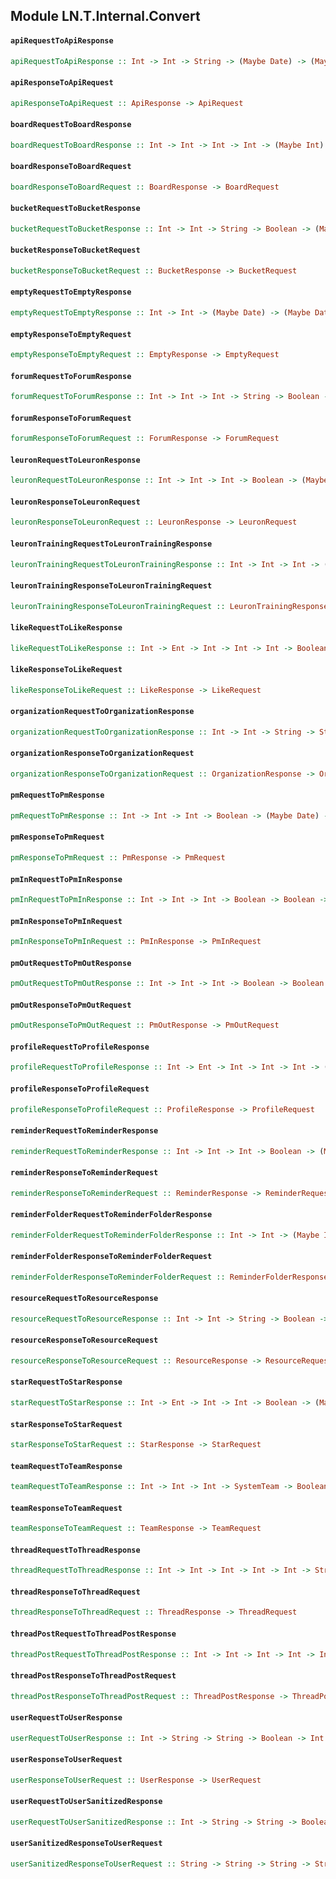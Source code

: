 ## Module LN.T.Internal.Convert

#### `apiRequestToApiResponse`

``` purescript
apiRequestToApiResponse :: Int -> Int -> String -> (Maybe Date) -> (Maybe Date) -> ApiRequest -> ApiResponse
```

#### `apiResponseToApiRequest`

``` purescript
apiResponseToApiRequest :: ApiResponse -> ApiRequest
```

#### `boardRequestToBoardResponse`

``` purescript
boardRequestToBoardResponse :: Int -> Int -> Int -> Int -> (Maybe Int) -> String -> Boolean -> (Maybe Date) -> (Maybe Int) -> (Maybe Date) -> (Maybe Date) -> BoardRequest -> BoardResponse
```

#### `boardResponseToBoardRequest`

``` purescript
boardResponseToBoardRequest :: BoardResponse -> BoardRequest
```

#### `bucketRequestToBucketResponse`

``` purescript
bucketRequestToBucketResponse :: Int -> Int -> String -> Boolean -> (Maybe Date) -> (Maybe Date) -> (Maybe Date) -> BucketRequest -> BucketResponse
```

#### `bucketResponseToBucketRequest`

``` purescript
bucketResponseToBucketRequest :: BucketResponse -> BucketRequest
```

#### `emptyRequestToEmptyResponse`

``` purescript
emptyRequestToEmptyResponse :: Int -> Int -> (Maybe Date) -> (Maybe Date) -> EmptyRequest -> EmptyResponse
```

#### `emptyResponseToEmptyRequest`

``` purescript
emptyResponseToEmptyRequest :: EmptyResponse -> EmptyRequest
```

#### `forumRequestToForumResponse`

``` purescript
forumRequestToForumResponse :: Int -> Int -> Int -> String -> Boolean -> (Maybe Date) -> (Maybe Int) -> (Maybe Date) -> (Maybe Date) -> ForumRequest -> ForumResponse
```

#### `forumResponseToForumRequest`

``` purescript
forumResponseToForumRequest :: ForumResponse -> ForumRequest
```

#### `leuronRequestToLeuronResponse`

``` purescript
leuronRequestToLeuronResponse :: Int -> Int -> Int -> Boolean -> (Maybe Date) -> (Maybe Date) -> (Maybe Date) -> LeuronRequest -> LeuronResponse
```

#### `leuronResponseToLeuronRequest`

``` purescript
leuronResponseToLeuronRequest :: LeuronResponse -> LeuronRequest
```

#### `leuronTrainingRequestToLeuronTrainingResponse`

``` purescript
leuronTrainingRequestToLeuronTrainingResponse :: Int -> Int -> Int -> (Maybe Date) -> (Maybe Date) -> LeuronTrainingRequest -> LeuronTrainingResponse
```

#### `leuronTrainingResponseToLeuronTrainingRequest`

``` purescript
leuronTrainingResponseToLeuronTrainingRequest :: LeuronTrainingResponse -> LeuronTrainingRequest
```

#### `likeRequestToLikeResponse`

``` purescript
likeRequestToLikeResponse :: Int -> Ent -> Int -> Int -> Int -> Boolean -> (Maybe Date) -> (Maybe Date) -> LikeRequest -> LikeResponse
```

#### `likeResponseToLikeRequest`

``` purescript
likeResponseToLikeRequest :: LikeResponse -> LikeRequest
```

#### `organizationRequestToOrganizationResponse`

``` purescript
organizationRequestToOrganizationResponse :: Int -> Int -> String -> String -> Boolean -> (Maybe Date) -> (Maybe Int) -> (Maybe Date) -> (Maybe Date) -> OrganizationRequest -> OrganizationResponse
```

#### `organizationResponseToOrganizationRequest`

``` purescript
organizationResponseToOrganizationRequest :: OrganizationResponse -> OrganizationRequest
```

#### `pmRequestToPmResponse`

``` purescript
pmRequestToPmResponse :: Int -> Int -> Int -> Boolean -> (Maybe Date) -> (Maybe Date) -> (Maybe Date) -> PmRequest -> PmResponse
```

#### `pmResponseToPmRequest`

``` purescript
pmResponseToPmRequest :: PmResponse -> PmRequest
```

#### `pmInRequestToPmInResponse`

``` purescript
pmInRequestToPmInResponse :: Int -> Int -> Int -> Boolean -> Boolean -> Boolean -> (Maybe Date) -> (Maybe Date) -> PmInRequest -> PmInResponse
```

#### `pmInResponseToPmInRequest`

``` purescript
pmInResponseToPmInRequest :: PmInResponse -> PmInRequest
```

#### `pmOutRequestToPmOutResponse`

``` purescript
pmOutRequestToPmOutResponse :: Int -> Int -> Int -> Boolean -> Boolean -> (Maybe Date) -> (Maybe Date) -> PmOutRequest -> PmOutResponse
```

#### `pmOutResponseToPmOutRequest`

``` purescript
pmOutResponseToPmOutRequest :: PmOutResponse -> PmOutRequest
```

#### `profileRequestToProfileResponse`

``` purescript
profileRequestToProfileResponse :: Int -> Ent -> Int -> Int -> Int -> (Maybe Date) -> (Maybe Date) -> ProfileRequest -> ProfileResponse
```

#### `profileResponseToProfileRequest`

``` purescript
profileResponseToProfileRequest :: ProfileResponse -> ProfileRequest
```

#### `reminderRequestToReminderResponse`

``` purescript
reminderRequestToReminderResponse :: Int -> Int -> Int -> Boolean -> (Maybe Date) -> (Maybe Date) -> (Maybe Date) -> ReminderRequest -> ReminderResponse
```

#### `reminderResponseToReminderRequest`

``` purescript
reminderResponseToReminderRequest :: ReminderResponse -> ReminderRequest
```

#### `reminderFolderRequestToReminderFolderResponse`

``` purescript
reminderFolderRequestToReminderFolderResponse :: Int -> Int -> (Maybe Int) -> String -> Boolean -> (Maybe Date) -> (Maybe Date) -> (Maybe Date) -> ReminderFolderRequest -> ReminderFolderResponse
```

#### `reminderFolderResponseToReminderFolderRequest`

``` purescript
reminderFolderResponseToReminderFolderRequest :: ReminderFolderResponse -> ReminderFolderRequest
```

#### `resourceRequestToResourceResponse`

``` purescript
resourceRequestToResourceResponse :: Int -> Int -> String -> Boolean -> (Maybe Date) -> (Maybe Date) -> (Maybe Date) -> ResourceRequest -> ResourceResponse
```

#### `resourceResponseToResourceRequest`

``` purescript
resourceResponseToResourceRequest :: ResourceResponse -> ResourceRequest
```

#### `starRequestToStarResponse`

``` purescript
starRequestToStarResponse :: Int -> Ent -> Int -> Int -> Boolean -> (Maybe Date) -> (Maybe Date) -> StarRequest -> StarResponse
```

#### `starResponseToStarRequest`

``` purescript
starResponseToStarRequest :: StarResponse -> StarRequest
```

#### `teamRequestToTeamResponse`

``` purescript
teamRequestToTeamResponse :: Int -> Int -> Int -> SystemTeam -> Boolean -> (Maybe Date) -> (Maybe Int) -> (Maybe Date) -> (Maybe Date) -> TeamRequest -> TeamResponse
```

#### `teamResponseToTeamRequest`

``` purescript
teamResponseToTeamRequest :: TeamResponse -> TeamRequest
```

#### `threadRequestToThreadResponse`

``` purescript
threadRequestToThreadResponse :: Int -> Int -> Int -> Int -> Int -> String -> Boolean -> (Maybe Date) -> (Maybe Int) -> (Maybe Date) -> (Maybe Date) -> ThreadRequest -> ThreadResponse
```

#### `threadResponseToThreadRequest`

``` purescript
threadResponseToThreadRequest :: ThreadResponse -> ThreadRequest
```

#### `threadPostRequestToThreadPostResponse`

``` purescript
threadPostRequestToThreadPostResponse :: Int -> Int -> Int -> Int -> Int -> Int -> (Maybe Int) -> Boolean -> (Maybe Date) -> (Maybe Int) -> (Maybe Date) -> (Maybe Date) -> ThreadPostRequest -> ThreadPostResponse
```

#### `threadPostResponseToThreadPostRequest`

``` purescript
threadPostResponseToThreadPostRequest :: ThreadPostResponse -> ThreadPostRequest
```

#### `userRequestToUserResponse`

``` purescript
userRequestToUserResponse :: Int -> String -> String -> Boolean -> Int -> (Maybe Date) -> (Maybe Date) -> (Maybe Date) -> (Maybe Date) -> UserRequest -> UserResponse
```

#### `userResponseToUserRequest`

``` purescript
userResponseToUserRequest :: UserResponse -> UserRequest
```

#### `userRequestToUserSanitizedResponse`

``` purescript
userRequestToUserSanitizedResponse :: Int -> String -> String -> Boolean -> Int -> (Maybe Date) -> (Maybe Date) -> UserRequest -> UserSanitizedResponse
```

#### `userSanitizedResponseToUserRequest`

``` purescript
userSanitizedResponseToUserRequest :: String -> String -> String -> String -> (Maybe Date) -> UserSanitizedResponse -> UserRequest
```


